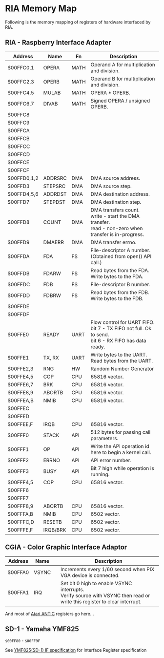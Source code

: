 # RIA Memory Map

Following is the memory mapping of registers of hardware interfaced by RIA.

## RIA - Raspberry Interface Adapter

| Address     | Name     | Fn   | Description                                                                                              |
| ----------- | -------- | ---- | -------------------------------------------------------------------------------------------------------- |
| $00FFC0,1   | OPERA    | MATH | Operand A for multiplication and division.                                                               |
| $00FFC2,3   | OPERB    | MATH | Operand B for multiplication and division.                                                               |
| $00FFC4,5   | MULAB    | MATH | OPERA \* OPERB.                                                                                          |
| $00FFC6,7   | DIVAB    | MATH | Signed OPERA / unsigned OPERB.                                                                           |
| $00FFC8     |          |      |                                                                                                          |
| $00FFC9     |          |      |                                                                                                          |
| $00FFCA     |          |      |                                                                                                          |
| $00FFCB     |          |      |                                                                                                          |
| $00FFCC     |          |      |                                                                                                          |
| $00FFCD     |          |      |                                                                                                          |
| $00FFCE     |          |      |                                                                                                          |
| $00FFCF     |          |      |                                                                                                          |
| $00FFD0,1,2 | ADDRSRC  | DMA  | DMA source address.                                                                                      |
| $00FFD3     | STEPSRC  | DMA  | DMA source step.                                                                                         |
| $00FFD4,5,6 | ADDRDST  | DMA  | DMA destination address.                                                                                 |
| $00FFD7     | STEPDST  | DMA  | DMA destination step.                                                                                    |
| $00FFD8     | COUNT    | DMA  | DMA transfers count.<br>write - start the DMA transfer.<br>read - non-zero when transfer is in-progress. |
| $00FFD9     | DMAERR   | DMA  | DMA transfer errno.                                                                                      |
| $00FFDA     | FDA      | FS   | File-descriptor A number. (Obtained from open() API call.)                                               |
| $00FFDB     | FDARW    | FS   | Read bytes from the FDA.<br>Write bytes to the FDA.                                                      |
| $00FFDC     | FDB      | FS   | File-descriptor B number.                                                                                |
| $00FFDD     | FDBRW    | FS   | Read bytes from the FDB.<br>Write bytes to the FDB.                                                      |
| $00FFDE     |          |      |                                                                                                          |
| $00FFDF     |          |      |                                                                                                          |
| $00FFE0     | READY    | UART | Flow control for UART FIFO.<br>bit 7 - TX FIFO not full. Ok to send.<br>bit 6 - RX FIFO has data ready.  |
| $00FFE1     | TX, RX   | UART | Write bytes to the UART.<br>Read bytes from the UART.                                                    |
| $00FFE2,3   | RNG      | HW   | Random Number Generator                                                                                  |
| $00FFE4,5   | COP      | CPU  | 65816 vector.                                                                                            |
| $00FFE6,7   | BRK      | CPU  | 65816 vector.                                                                                            |
| $00FFE8,9   | ABORTB   | CPU  | 65816 vector.                                                                                            |
| $00FFEA,B   | NMIB     | CPU  | 65816 vector.                                                                                            |
| $00FFEC     |          |      |                                                                                                          |
| $00FFED     |          |      |                                                                                                          |
| $00FFEE,F   | IRQB     | CPU  | 65816 vector.                                                                                            |
| $00FFF0     | STACK    | API  | 512 bytes for passing call parameters.                                                                   |
| $00FFF1     | OP       | API  | Write the API operation id here to begin a kernel call.                                                  |
| $00FFF2     | ERRNO    | API  | API error number.                                                                                        |
| $00FFF3     | BUSY     | API  | Bit 7 high while operation is running.                                                                   |
| $00FFF4,5   | COP      | CPU  | 65816 vector.                                                                                            |
| $00FFF6     |          |      |                                                                                                          |
| $00FFF7     |          |      |                                                                                                          |
| $00FFF8,9   | ABORTB   | CPU  | 65816 vector.                                                                                            |
| $00FFFA,B   | NMIB     | CPU  | 6502 vector.                                                                                             |
| $00FFFC,D   | RESETB   | CPU  | 6502 vector.                                                                                             |
| $00FFFE,F   | IRQB/BRK | CPU  | 6502 vector.                                                                                             |

## CGIA - Color Graphic Interface Adaptor

| Address | Name  |     | Description                                                                                                                 |
| ------- | ----- | --- | --------------------------------------------------------------------------------------------------------------------------- |
| $00FFA0 | VSYNC |     | Increments every 1/60 second when PIX VGA device is connected.                                                              |
| $00FFA1 | IRQ   |     | Set bit 0 high to enable VSYNC interrupts.<br>Verify source with VSYNC then read or write this register to clear interrupt. |

And most of [Atari ANTIC](https://en.wikipedia.org/wiki/ANTIC#Registers) registers go here…

## SD-1 - Yamaha YMF825

`$00FF80` - `$00FF9F`

See [YMF825(SD-1) IF specification](https://github.com/X65/ymf825board/blob/master/manual/fbd_spec1.md#interface-register)
for Interface Register specification
